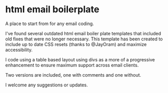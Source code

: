 # html email boilerplate

A place to start from for any email coding. 

I've found several outdated html email boiler plate templates that included old fixes that were no longer necessary. This template has been created to include up to date CSS resets (thanks to @JayOram) and maximize accessibility. 

I code using a table based layout using divs as a more of a progressive enhancement to ensure maximum support across email clients.

Two versions are included, one with comments and one without. 

I welcome any suggestions or updates.

